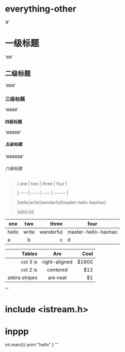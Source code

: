 # everything-other

’#‘
# 一级标题

'##' 
## 二级标题

'###' 
### 三级标题

'####' 
#### 四级标题

'#####' 
##### 五级标题

'######' 
###### 六级标题




>| one | two |  three  | four              |

>|-----| :---: |  ---: |  ------  |

>|hello|write|wanderful|master-hello-haohao|

>|a|b|c|d|


| one | two |  three  | four              |
|-----| :---: |  ---: |  ------  |
|hello|write|wanderful|master-hello-haohao|
|a|b|c|d|


| Tables        | Are           | Cool  |
| -------------:|:-------------:| -----:|
| col 3 is      | right-aligned | $1600 |
| col 2 is      | centered      |   $12 |
| zebra stripes | are neat      |    $1 |



‘’‘
# include <istream.h>
# inppp
  int main(){
    print "hello"
    }
’‘’

